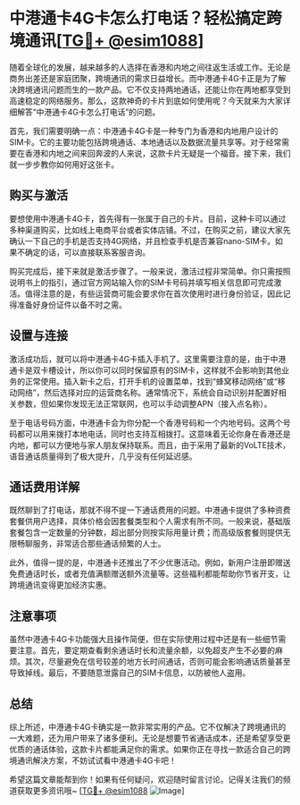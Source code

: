 # 中港通卡4G卡怎么打电话？轻松搞定跨境通讯[[TG💪+ @esim1088](https://t.me/s/esim1088)]

随着全球化的发展，越来越多的人选择在香港和内地之间往返生活或工作。无论是商务出差还是家庭团聚，跨境通讯的需求日益增长。而中港通卡4G卡正是为了解决跨境通讯问题而生的一款产品。它不仅支持两地通话，还能让你在两地都享受到高速稳定的网络服务。那么，这款神奇的卡片到底如何使用呢？今天就来为大家详细解答“中港通卡4G卡怎么打电话”的问题。

首先，我们需要明确一点：中港通卡4G卡是一种专门为香港和内地用户设计的SIM卡。它的主要功能包括跨境通话、本地通话以及数据流量共享等。对于经常需要在香港和内地之间来回奔波的人来说，这款卡片无疑是一个福音。接下来，我们就一步步教你如何用好这张卡。

## **购买与激活**

要想使用中港通卡4G卡，首先得有一张属于自己的卡片。目前，这种卡可以通过多种渠道购买，比如线上电商平台或者实体店铺。不过，在购买之前，建议大家先确认一下自己的手机是否支持4G网络，并且检查手机是否兼容nano-SIM卡。如果不确定的话，可以直接联系客服咨询。

购买完成后，接下来就是激活步骤了。一般来说，激活过程非常简单。你只需按照说明书上的指引，通过官方网站输入你的SIM卡号码并填写相关信息即可完成激活。值得注意的是，有些运营商可能会要求你在首次使用时进行身份验证，因此记得准备好身份证件以备不时之需。

## **设置与连接**

激活成功后，就可以将中港通卡4G卡插入手机了。这里需要注意的是，由于中港通卡是双卡槽设计，所以你可以同时保留原有的SIM卡，这样就不会影响到其他业务的正常使用。插入新卡之后，打开手机的设置菜单，找到“蜂窝移动网络”或“移动网络”，然后选择对应的运营商名称。通常情况下，系统会自动识别并配置好相关参数，但如果你发现无法正常联网，也可以手动调整APN（接入点名称）。

至于电话号码方面，中港通卡会为你分配一个香港号码和一个内地号码。这两个号码都可以用来拨打本地电话，同时也支持互相拨打。这意味着无论你身在香港还是内地，都可以方便地与家人朋友保持联系。而且，由于采用了最新的VoLTE技术，语音通话质量得到了极大提升，几乎没有任何延迟感。

## **通话费用详解**

既然聊到了打电话，那就不得不提一下通话费用的问题。中港通卡提供了多种资费套餐供用户选择，具体价格会因套餐类型和个人需求有所不同。一般来说，基础版套餐包含一定数量的分钟数，超出部分则按实际用量计费；而高级版套餐则提供无限畅聊服务，非常适合那些通话频繁的人士。

此外，值得一提的是，中港通卡还推出了不少优惠活动。例如，新用户注册即赠送免费通话时长，或者充值满额赠送额外流量等。这些福利都能帮助你节省开支，让跨境通讯变得更加经济实惠。

## **注意事项**

虽然中港通卡4G卡功能强大且操作简便，但在实际使用过程中还是有一些细节需要注意。首先，要定期查看剩余通话时长和流量余额，以免超支产生不必要的麻烦。其次，尽量避免在信号较差的地方长时间通话，否则可能会影响通话质量甚至导致掉线。最后，不要随意泄露自己的SIM卡信息，以防被他人盗用。

## **总结**

综上所述，中港通卡4G卡确实是一款非常实用的产品。它不仅解决了跨境通讯的一大难题，还为用户带来了诸多便利。无论是想要节省通话成本，还是希望享受更优质的通话体验，这款卡片都能满足你的需求。如果你正在寻找一款适合自己的跨境通讯解决方案，不妨试试看中港通卡4G卡吧！

希望这篇文章能帮到你！如果有任何疑问，欢迎随时留言讨论。记得关注我们的频道获取更多资讯哦~ [[TG💪+ @esim1088](https://t.me/s/esim1088) ![Image](https://i.postimg.cc/4NQfJmqS/Snipaste-2025-05-13-00-14-12.png)]